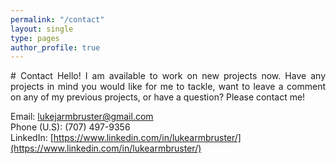 ```yaml
---
permalink: "/contact"
layout: single
type: pages
author_profile: true
---
```

<p style='text-align: justify;'>
# Contact
Hello! I am available to work on new projects now. Have any projects in mind you would like for me to tackle, want to leave a comment on any of my previous projects, or have a question? Please contact me!

Email: lukejarmbruster@gmail.com  
Phone (U.S): (707) 497-9356  
LinkedIn: [https://www.linkedin.com/in/lukearmbruster/](https://www.linkedin.com/in/lukearmbruster/)
</p>

